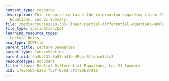 ```yaml
---
content_type: resource
description: This resource contains the information regarding Linear Partial Differential
  Equations, Lec 21 Summary.
file: /media/courses/18-303-linear-partial-differential-equations-analysis-and-numerics-fall-2014/1788556bb2a2f52f03bdcfc720987d1e_MIT18_303F14_Lecture21.pdf
file_type: application/pdf
learning_resource_types:
- Lecture Notes
ocw_type: OCWFile
parent_title: Lecture Summaries
parent_type: CourseSection
parent_uid: ea4bcf31-0a91-a41e-49ca-61feace5bfc2
resourcetype: Document
title: Linear Partial Differential Equations, Lec 21 Summary
uid: 1788556b-b2a2-f52f-03bd-cfc720987d1e
---
```


